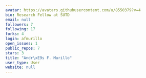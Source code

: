 ```yaml
---
avatar: https://avatars.githubusercontent.com/u/8550379?v=4
bio: Research Fellow at SUTD
email: null
followers: 7
following: 17
forks: 4
login: afmurillo
open_issues: 1
public_repos: 7
stars: 3
title: "Andr\xE9s F. Murillo"
user_type: User
website: null
---
```

